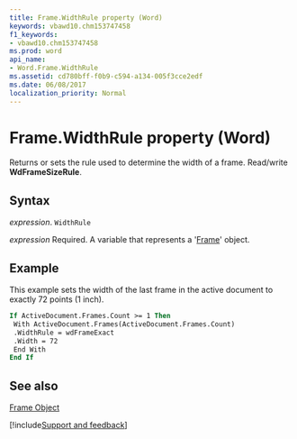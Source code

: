 ```yaml
---
title: Frame.WidthRule property (Word)
keywords: vbawd10.chm153747458
f1_keywords:
- vbawd10.chm153747458
ms.prod: word
api_name:
- Word.Frame.WidthRule
ms.assetid: cd780bff-f0b9-c594-a134-005f3cce2edf
ms.date: 06/08/2017
localization_priority: Normal
---
```



# Frame.WidthRule property (Word)

Returns or sets the rule used to determine the width of a frame. Read/write  **WdFrameSizeRule**.


## Syntax

_expression_. `WidthRule`

_expression_ Required. A variable that represents a '[Frame](Word.Frame.md)' object.


## Example

This example sets the width of the last frame in the active document to exactly 72 points (1 inch).


```vb
If ActiveDocument.Frames.Count >= 1 Then 
 With ActiveDocument.Frames(ActiveDocument.Frames.Count) 
 .WidthRule = wdFrameExact 
 .Width = 72 
 End With 
End If
```


## See also


[Frame Object](Word.Frame.md)

[!include[Support and feedback](~/includes/feedback-boilerplate.md)]